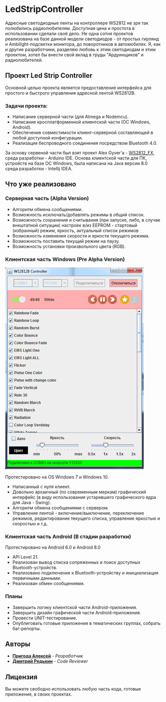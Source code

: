 # LedStripController
Адресные светодиодные ленты на контроллере WS2812 не зря так полюбились радиолюбителям. 
Доступная цена и простота в использовании сделали своё дело. Не одна сотня проектов реализована
на базе данной модели светодиодов - от простых гирлянд и Ambilight-подсветки монитора, до поворотников в автомобилях. 
Я, как и другие разработчики, разделяю любовь к этим светодиодам и этим проектом, хотел бы внести свой вклад в труды "Ардуинщиков" и радиолюбителей.

## Проект Led Strip Controller
Основной целью проекта является предоставление интерфейса для простого и быстрого управления адресной лентой WS2812B.

### Задачи проекта:
* Написание серверной части (для Atmega и Nodemcu).
* Написание кросплатформенной клиентской части (ОС Windows, Android).
* Обеспечение совместимости клиент-серверной составляющей в любой доступной конфигурации.
* Реализация беспроводного соединения посредством Bluetooth 4.0.

За основу сервеной части был взят проект Alex Gyver'a - [WS2812_FX](https://github.com/AlexGyver/WS2812_FX), среда разработки - Arduino IDE.
Основа клиентской части для ПК, устройств на базе ОС Windows, была написана на Java версии 8.0 среда разработки - Intellij IDEA.

## Что уже реализовано
### Серверная часть (Alpha Version)
* Алгоритм обмена сообщениями.
* Возможность исключать/добавлять режимы в общий список.
* Возможность сохранения и считывания (при запуске, либо, в случае внештатной ситуации) настроек в/из EEPROM - стартовый (избранный) режим, яркость, актуальный список режимов
* Возможность изменения скорости и яркости текущего режима.
* Возможность поставить текущий режим на паузу.
* Возможность установки произвольного цвета (RGB).

### Клиентская часть Windows (Pre Alpha Version)

![alt text](https://github.com/Guha5277/LedStripController/blob/master/win7.png)

Протестировано на OS Windows 7 и Windows 10.      

* Написанный с нуля клиент.
* Довольно архаичный (по современным меркам) графический интерфейс (в виду использования устаревшего графического ядра для Java - Swing).
* Алгоритм обмена сообщениями с сервером.
* Управление лентой - включение/выключение, переключение режимов, редактирование текущего списка, управление яркостью и скоростью и т.д.


### Клиентская часть Android (В стадии разработки)
Протестировано на Android 6.0 и Android 8.0
* API Level 21.
* Реализован вывод списка сопряженных и поиск доступных Bluetooth-устройств.
* Реализовано подключение к Bluetooth-устройству и инициализация первичными данными.
* Реализован обмен сообщениями.

### Планы
* Завершить логику клиентской части Android-приложения.
* Завершить дизайн графической части Android-приложения.
* Провести UNIT-тестирование.
* Опублиговать готовые приложения в тематических группах, собрать баг-репорты.

## Авторы
* **[Пригода Алексей](https://vk.com/guhasan)** - *Разработчик*
* **[Дмитрий Редькин](https://vk.com/dmitrij_redkin)** - *Code Reviewer*

## Лицензия
Вы можете свободно использовать любую часть кода, готовые приложения, в своих проектах.

